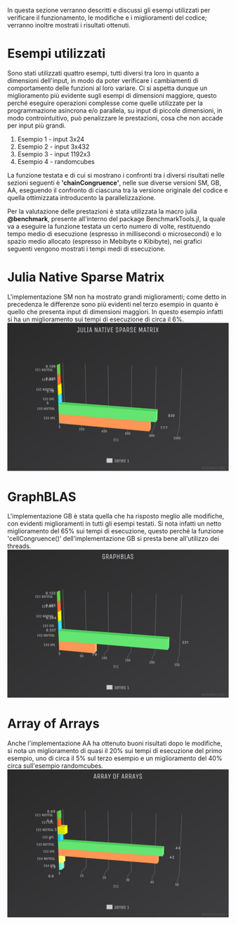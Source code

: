In questa sezione verranno descritti e discussi gli esempi utilizzati per verificare il funzionamento, le modifiche e i miglioramenti del codice; verranno inoltre mostrati i risultati ottenuti.

# Esempi utilizzati
Sono stati utilizzati quattro esempi, tutti diversi tra loro in quanto a dimensioni dell'input, in modo da poter verificare i cambiamenti di comportamento delle funzioni al loro variare. Ci si aspetta dunque un miglioramento più evidente sugli esempi di dimensioni maggiore, questo perché eseguire operazioni complesse come quelle utilizzate per la programmazione asincrona e/o parallela, su input di piccole dimensioni, in modo controintuitivo, può penalizzare le prestazioni, cosa che non accade per input più grandi.
1. Esempio 1 - input 3x24
2. Esempio 2 - input 3x432
3. Esempio 3 - input 1192x3
4. Esempio 4 - randomcubes

La funzione testata e di cui si mostrano i confronti tra i diversi risultati nelle sezioni seguenti è **'chainCongruence'**, nelle sue diverse versioni SM, GB, AA, eseguendo il confronto di ciascuna tra la versione originale del codice e quella ottimizzata introducento la parallelizzazione.

Per la valutazione delle prestazioni è stata utilizzata la macro julia **@benchmark**, presente all'interno del package BenchmarkTools.jl, la quale va a eseguire la funzione testata un certo numero di volte, restituendo tempo medio di esecuzione (espresso in millisecondi o microsecondi) e lo spazio medio allocato (espresso in Mebibyte o Kibibyte), nei grafici seguenti vengono mostrati i tempi medi di esecuzione.

# Julia Native Sparse Matrix
L'implementazione SM non ha mostrato grandi miglioramenti; come detto in precedenza le differenze sono più evidenti nel terzo esempio in quanto è quello che presenta input di dimensioni maggiori. In questo esempio infatti si ha un miglioramento sui tempi di esecuzione di circa il 6%.
![SM graph](assets/SMdarkunica.png) 
# GraphBLAS
L'implementazione GB è stata quella che ha risposto meglio alle modifiche, con evidenti miglioramenti in tutti gli esempi testati. Si nota infatti un netto miglioramento del 65% sui tempi di esecuzione, questo perché la funzione 'cellCongruence()' dell'implementazione GB si presta bene all'utilizzo dei threads.
![GB graph](assets/GBdarkunica.png) 
# Array of Arrays
Anche l'implementazione AA ha ottenuto buoni risultati dopo le modifiche, si nota un miglioramento di quasi il 20% sui tempi di esecuzione del primo esempio, uno di circa il 5% sul terzo esempio e un miglioramento del 40% circa sull'esempio randomcubes.
![AA graph](assets/AAdarkunica.png) 